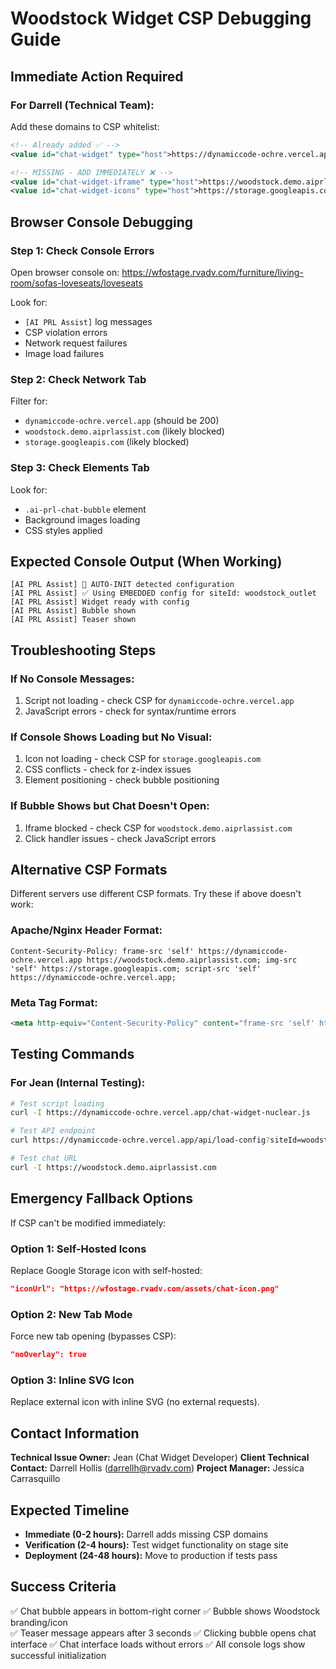 # Woodstock Widget CSP Debugging Guide

## Immediate Action Required

### For Darrell (Technical Team):

Add these domains to CSP whitelist:

```xml
<!-- Already added ✅ -->
<value id="chat-widget" type="host">https://dynamiccode-ochre.vercel.app</value>

<!-- MISSING - ADD IMMEDIATELY ❌ -->
<value id="chat-widget-iframe" type="host">https://woodstock.demo.aiprlassist.com</value>
<value id="chat-widget-icons" type="host">https://storage.googleapis.com</value>
```

## Browser Console Debugging

### Step 1: Check Console Errors
Open browser console on: https://wfostage.rvadv.com/furniture/living-room/sofas-loveseats/loveseats

Look for:
- `[AI PRL Assist]` log messages
- CSP violation errors
- Network request failures
- Image load failures

### Step 2: Check Network Tab
Filter for:
- `dynamiccode-ochre.vercel.app` (should be 200)
- `woodstock.demo.aiprlassist.com` (likely blocked)
- `storage.googleapis.com` (likely blocked)

### Step 3: Check Elements Tab
Look for:
- `.ai-prl-chat-bubble` element
- Background images loading
- CSS styles applied

## Expected Console Output (When Working)

```
[AI PRL Assist] 🚀 AUTO-INIT detected configuration
[AI PRL Assist] ✅ Using EMBEDDED config for siteId: woodstock_outlet
[AI PRL Assist] Widget ready with config
[AI PRL Assist] Bubble shown
[AI PRL Assist] Teaser shown
```

## Troubleshooting Steps

### If No Console Messages:
1. Script not loading - check CSP for `dynamiccode-ochre.vercel.app`
2. JavaScript errors - check for syntax/runtime errors

### If Console Shows Loading but No Visual:
1. Icon not loading - check CSP for `storage.googleapis.com`
2. CSS conflicts - check for z-index issues
3. Element positioning - check bubble positioning

### If Bubble Shows but Chat Doesn't Open:
1. Iframe blocked - check CSP for `woodstock.demo.aiprlassist.com`
2. Click handler issues - check JavaScript errors

## Alternative CSP Formats

Different servers use different CSP formats. Try these if above doesn't work:

### Apache/Nginx Header Format:
```
Content-Security-Policy: frame-src 'self' https://dynamiccode-ochre.vercel.app https://woodstock.demo.aiprlassist.com; img-src 'self' https://storage.googleapis.com; script-src 'self' https://dynamiccode-ochre.vercel.app;
```

### Meta Tag Format:
```html
<meta http-equiv="Content-Security-Policy" content="frame-src 'self' https://dynamiccode-ochre.vercel.app https://woodstock.demo.aiprlassist.com; img-src 'self' https://storage.googleapis.com; script-src 'self' https://dynamiccode-ochre.vercel.app;">
```

## Testing Commands

### For Jean (Internal Testing):
```bash
# Test script loading
curl -I https://dynamiccode-ochre.vercel.app/chat-widget-nuclear.js

# Test API endpoint
curl https://dynamiccode-ochre.vercel.app/api/load-config?siteId=woodstock_outlet

# Test chat URL
curl -I https://woodstock.demo.aiprlassist.com
```

## Emergency Fallback Options

If CSP can't be modified immediately:

### Option 1: Self-Hosted Icons
Replace Google Storage icon with self-hosted:
```json
"iconUrl": "https://wfostage.rvadv.com/assets/chat-icon.png"
```

### Option 2: New Tab Mode
Force new tab opening (bypasses CSP):
```json
"noOverlay": true
```

### Option 3: Inline SVG Icon
Replace external icon with inline SVG (no external requests).

## Contact Information

**Technical Issue Owner:** Jean (Chat Widget Developer)
**Client Technical Contact:** Darrell Hollis (darrellh@rvadv.com)
**Project Manager:** Jessica Carrasquillo

## Expected Timeline

- **Immediate (0-2 hours):** Darrell adds missing CSP domains
- **Verification (2-4 hours):** Test widget functionality on stage site
- **Deployment (24-48 hours):** Move to production if tests pass

## Success Criteria

✅ Chat bubble appears in bottom-right corner
✅ Bubble shows Woodstock branding/icon  
✅ Teaser message appears after 3 seconds
✅ Clicking bubble opens chat interface
✅ Chat interface loads without errors
✅ All console logs show successful initialization

